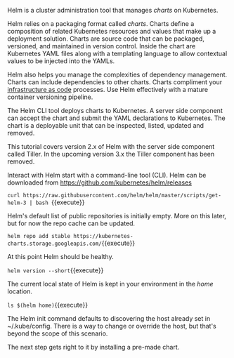 Helm is a cluster administration tool that manages _charts_ on Kubernetes.

Helm relies on a packaging format called _charts_. Charts define a composition of related Kubernetes resources and values that make up a deployment solution. Charts are source code that can be packaged, versioned, and maintained in version control. Inside the chart are Kubernetes YAML files along with a templating language to allow contextual values to be injected into the YAMLs.

Helm also helps you manage the complexities of dependency management. Charts can include dependencies to other charts. Charts compliment your [infrastructure as code](https://en.wikipedia.org/wiki/Infrastructure_as_code) processes. Use Helm effectively with a mature container versioning pipeline.

The Helm CLI tool deploys charts to Kubernetes. A server side component can accept the chart and submit the YAML declarations to Kubernetes. The chart is a deployable unit that can be inspected, listed, updated and removed.

This tutorial covers version 2.x of Helm with the server side component called Tiller. In the upcoming version 3.x the Tiller component has been removed.

Interact with Helm start with a command-line tool (CLI). Helm can be downloaded from https://github.com/kubernetes/helm/releases

`curl https://raw.githubusercontent.com/helm/helm/master/scripts/get-helm-3 | bash `{{execute}}

Helm's default list of public repositories is initially empty. More on this later, but for now the repo cache can be updated.

`helm repo add stable https://kubernetes-charts.storage.googleapis.com/`{{execute}}

At this point Helm should be healthy.

`helm version --short`{{execute}}

The current local state of Helm is kept in your environment in the _home_ location.

`ls $(helm home)`{{execute}}

The Helm init command defaults to discovering the host already set in ~/.kube/config. There is a way to change or override the host, but that's beyond the scope of this scenario.

The next step gets right to it by installing a pre-made chart.
